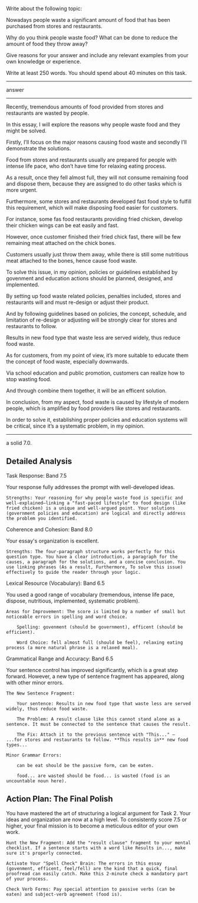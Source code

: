 Write about the following topic:


Nowadays people waste a significant amount of food that has been purchased from stores and restaurants.

Why do you think people waste food? What can be done to reduce the amount of food they throw away?

Give reasons for your answer and include any relevant examples from your own knowledge or experience.


Write at least 250 words. You should spend about 40 minutes on this task.

___

answer

___

Recently, tremendous amounts of food provided from stores and restaurants are wasted by people.

In this essay, I will explore the reasons why people waste food and they might be solved.

Firstly, I’ll focus on the major reasons causing food waste and secondly I’ll demonstrate the solutions.


Food from stores and restaurants usually are prepared for people with intense life pace, who don’t have time for relaxing eating process.

As a result, once they fell almost full, they will not consume remaining food and dispose them, because they are assigned to do other tasks which is more urgent.

Furthermore, some stores and restaurants developed fast food style to fulfill this requirement, which will make disposing food easier for customers.

For instance, some fas food restaurants providing fried chicken, develop their chicken wings can be eat easily and fast.

However, once customer finished their fried chick fast, there will be few remaining meat attached on the chick bones.

Customers usually just throw them away, while there is still some nutritious  meat attached to the bones, hence cause food waste.


To solve this issue, in my opinion, policies or guidelines established by govenment and education actions should be planned, designed, and implemented.

By setting up food waste related policies, penalties included, stores and restaurants will and must re-design or adjust their product.

And by following  guidelines based on policies, the concept, schedule, and limitation of re-design or adjusting will be strongly clear for stores and restaurants to follow.

Results in new food type that waste less are served widely, thus reduce food waste.

As for customers, from my point of view, it’s more suitable to educate them the concept of food waste, especially downwards.

Via school education and public promotion, customers can realize how to stop wasting food.

And through combine them together, it will be an efficent solution.


In conclusion, from my aspect, food waste is caused by lifestyle of modern people, which is amplified by food providers like stores and restaurants.

In order to solve it, establishing proper policies and education systems will be critical, since it’s a systematic problem, in my opinion. 
___
 a solid 7.0.

## Detailed Analysis

Task Response: Band 7.5

Your response fully addresses the prompt with well-developed ideas.

    Strengths: Your reasoning for why people waste food is specific and well-explained—linking a "fast-paced lifestyle" to food design (like fried chicken) is a unique and well-argued point. Your solutions (government policies and education) are logical and directly address the problem you identified.

Coherence and Cohesion: Band 8.0

Your essay's organization is excellent.

    Strengths: The four-paragraph structure works perfectly for this question type. You have a clear introduction, a paragraph for the causes, a paragraph for the solutions, and a concise conclusion. You use linking phrases (As a result, Furthermore, To solve this issue) effectively to guide the reader through your logic.

Lexical Resource (Vocabulary): Band 6.5

You used a good range of vocabulary (tremendous, intense life pace, dispose, nutritious, implemented, systematic problem).

    Areas for Improvement: The score is limited by a number of small but noticeable errors in spelling and word choice.

        Spelling: govenment (should be government), efficent (should be efficient).

        Word Choice: fell almost full (should be feel), relaxing eating process (a more natural phrase is a relaxed meal).

Grammatical Range and Accuracy: Band 6.5

Your sentence control has improved significantly, which is a great step forward. However, a new type of sentence fragment has appeared, along with other minor errors.

    The New Sentence Fragment:

        Your sentence: Results in new food type that waste less are served widely, thus reduce food waste.

        The Problem: A result clause like this cannot stand alone as a sentence. It must be connected to the sentence that causes the result.

        The Fix: Attach it to the previous sentence with "This..." — ...for stores and restaurants to follow. **This results in** new food types...

    Minor Grammar Errors:

        can be eat should be the passive form, can be eaten.

        food... are wasted should be food... is wasted (food is an uncountable noun here).

## Action Plan: The Final Polish

You have mastered the art of structuring a logical argument for Task 2. Your ideas and organization are now at a high level. To consistently score 7.5 or higher, your final mission is to become a meticulous editor of your own work.

    Hunt the New Fragment: Add the "result clause" fragment to your mental checklist. If a sentence starts with a word like Results in..., make sure it's properly connected.

    Activate Your "Spell Check" Brain: The errors in this essay (govenment, efficent, feel/fell) are the kind that a quick, final proofread can easily catch. Make this 2-minute check a mandatory part of your process.

    Check Verb Forms: Pay special attention to passive verbs (can be eaten) and subject-verb agreement (food is).